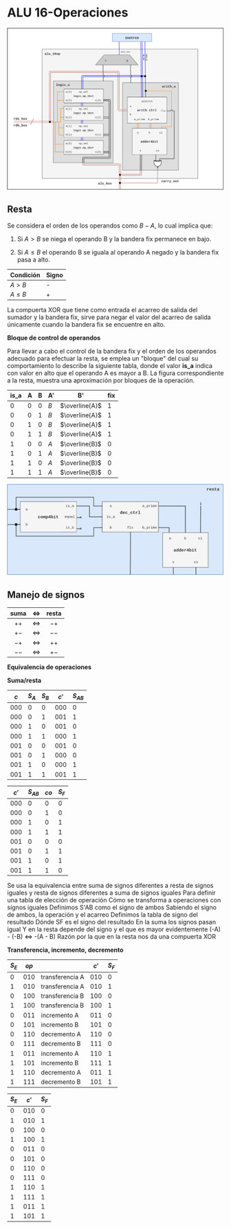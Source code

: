 # ALU 16-Operaciones

<img src="schematic/alu_16op_schematic.png" style="zoom:50%;" />

## Resta

Se considera el orden de los operandos como $B-A$, lo cual implica que:

1. Si $A>B$ se niega el operando B y la bandera fix permanece en bajo.

2. Si $A\leq B$ el operando B se iguala  al operando A negado y la bandera fix pasa a alto.

| Condición  | Signo |
| ---------- | ----- |
| $A > B$    | -     |
| $A \leq B$ | +     |

La compuerta XOR que tiene como entrada el acarreo de salida del sumador y la bandera fix, sirve para negar el valor del acarreo de salida únicamente cuando la bandera fix se encuentre en alto.

**Bloque de control de operandos**

Para llevar a cabo el control de la bandera fix y el orden de los operandos adecuado para efectuar la resta, se emplea un "bloque" del cual su comportamiento lo describe la siguiente tabla, donde el valor **is_a** indica con valor en alto que el operando A es mayor a B. La figura correspondiente a la resta, muestra una aproximación por bloques de la operación.

| is_a | A    | B    | A'   | B'             | fix  |
| ---- | ---- | ---- | ---- | -------------- | ---- |
| 0    | 0    | 0    | $B$  | $\overline{A}$ | 1    |
| 0    | 0    | 1    | $B$  | $\overline{A}$ | 1    |
| 0    | 1    | 0    | $B$  | $\overline{A}$ | 1    |
| 0    | 1    | 1    | $B$  | $\overline{A}$ | 1    |
| 1    | 0    | 0    | $A$  | $\overline{B}$ | 0    |
| 1    | 0    | 1    | $A$  | $\overline{B}$ | 0    |
| 1    | 1    | 0    | $A$  | $\overline{B}$ | 0    |
| 1    | 1    | 1    | $A$  | $\overline{B}$ | 0    |

![](schematic/resta_bloque.png)

## Manejo de signos

| suma | $\iff$ | resta |
| :--: | :----: | :---: |
| $++$ | $\iff$ | $-+$  |
| $+-$ | $\iff$ | $--$  |
| $-+$ | $\iff$ | $++$  |
| $--$ | $\iff$ | $+-$  |

**Equivalencia de operaciones**

**Suma/resta**

| $c$  | $S_A$ | $S_B$ | $c'$ | $S_{AB}$ |
| ---- | ----- | ----- | ---- | -------- |
| 000  | 0     | 0     | 000  | 0        |
| 000  | 0     | 1     | 001  | 1        |
| 000  | 1     | 0     | 001  | 0        |
| 000  | 1     | 1     | 000  | 1        |
| 001  | 0     | 0     | 001  | 0        |
| 001  | 0     | 1     | 000  | 0        |
| 001  | 1     | 0     | 000  | 1        |
| 001  | 1     | 1     | 001  | 1        |


| $c'$ | $S_{AB}$ | $co$ | $S_F$ |
| ---- | -------- | ---- | ----- |
| 000  | 0        | 0    | 0     |
| 000  | 0        | 1    | 0     |
| 000  | 1        | 0    | 1     |
| 000  | 1        | 1    | 1     |
| 001  | 0        | 0    | 0     |
| 001  | 0        | 1    | 1     |
| 001  | 1        | 0    | 1     |
| 001  | 1        | 1    | 0     |

Se usa la equivalencia entre suma de signos diferentes a resta de signos iguales y resta de signos diferentes a suma de signos iguales
Para definir una tabla de elección de operación
Cómo se transforma a operaciones con signos iguales
Definimos S'AB como el signo de ambos
Sabiendo el signo de ambos, la operación y el acarreo
Definimos la tabla de signo del resultado
Dónde SF es el signo del resultado
En la suma los signos pasan igual
Y en la resta depende del signo y el que es mayor evidentemente
(-A) - (-B) <=> -(A - B)
Razón por la que en la resta nos da una compuerta XOR

**Transferencia, incremento, decremento**

|$S_E$|$op$||$c'$|$S_F$|
|---|---|---|---|---|
|0|010|transferencia A|010|0|
|1|010|transferencia A|010|1|
|0|100|transferencia B|100|0|
|1|100|transferencia B|100|1|
| 0 |  011   |incremento A   | 011 | 0 |
| 0 |  101   |incremento B   | 101 | 0 |
| 0 |  110   | decremento A   | 110 | 0 |
| 0 |  111   | decremento B   | 111 | 0 |
| 1 |  011   |incremento A   | 110 | 1 |
| 1 |  101   |incremento B   | 111 | 1 |
| 1 |  110   | decremento A   | 011 | 1 |
| 1 |  111   | decremento B   | 101 | 1 |

| $S_E$ | $c'$ | $S_F$ |
| ----- | ---- | ----- |
| 0     | 010  | 0     |
| 1     | 010  | 1     |
| 0     | 100  | 0     |
| 1     | 100  | 1     |
| 0     | 011  | 0     |
| 0     | 101  | 0     |
| 0     | 110  | 0     |
| 0     | 111  | 0     |
| 1     | 110  | 1     |
| 1     | 111  | 1     |
| 1     | 011  | 1     |
| 1     | 101  | 1     |




